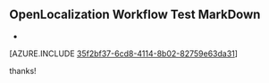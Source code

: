 ## OpenLocalization Workflow Test MarkDown
* 

[AZURE.INCLUDE [35f2bf37-6cd8-4114-8b02-82759e63da31](calleeMd1.md)]

 
thanks!